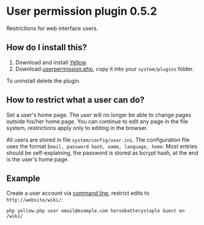 User permission plugin 0.5.2
============================
Restrictions for web interface users.

How do I install this?
----------------------
1. Download and install [Yellow](https://github.com/datenstrom/yellow/).  
2. Download [userpermission.php](userpermission.php?raw=true), copy it into your `system/plugins` folder.  

To uninstall delete the plugin.

How to restrict what a user can do?
-----------------------------------
Set a user's home page. The user will no longer be able to change pages outside his/her home page. 
You can continue to edit any page in the file system, restrictions apply only to editing in the browser.

All users are stored in file `system/config/user.ini`. The configuration file uses the format `Email, password hash, name, language, home`. Most entries should be self-explaining, the password is stored as bcrypt hash, at the end is the user's home page.

Example
-------
Create a user account via [command line](https://github.com/datenstrom/yellow/wiki/Yellow-CLI), restrict edits to `http://website/wiki/`:

    php yellow.php user email@example.com horsebatterystaple Guest en /wiki/
